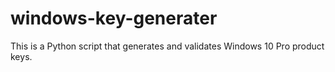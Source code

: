 # windows-key-generater
This is a Python script that generates and validates Windows 10 Pro product keys.
